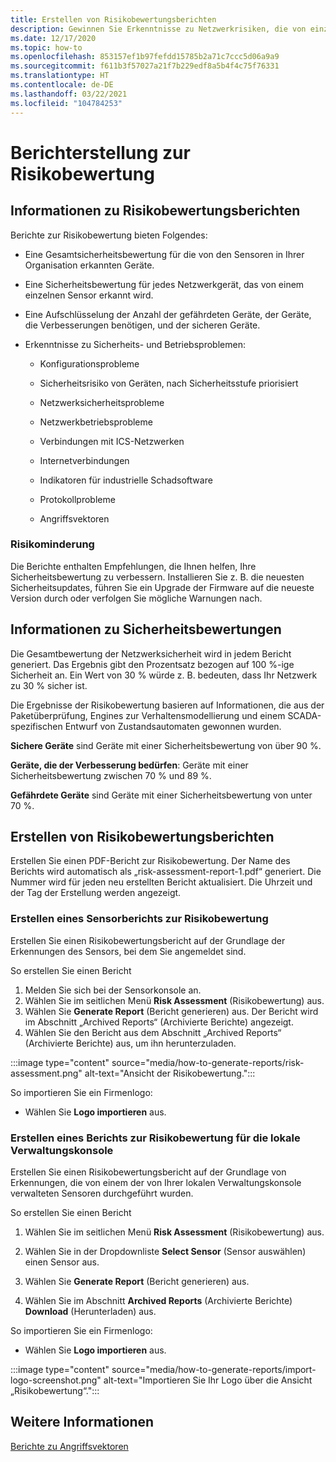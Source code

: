 ```yaml
---
title: Erstellen von Risikobewertungsberichten
description: Gewinnen Sie Erkenntnisse zu Netzwerkrisiken, die von einzelnen Sensoren erkannt wurden, oder eine aggregierte Ansicht der von allen Sensoren erkannten Risiken.
ms.date: 12/17/2020
ms.topic: how-to
ms.openlocfilehash: 853157ef1b97fefdd15785b2a71c7ccc5d06a9a9
ms.sourcegitcommit: f611b3f57027a21f7b229edf8a5b4f4c75f76331
ms.translationtype: HT
ms.contentlocale: de-DE
ms.lasthandoff: 03/22/2021
ms.locfileid: "104784253"
---
```

# <a name="risk-assessment-reporting"></a>Berichterstellung zur Risikobewertung

## <a name="about-risk-assessment-reports"></a>Informationen zu Risikobewertungsberichten

Berichte zur Risikobewertung bieten Folgendes:

- Eine Gesamtsicherheitsbewertung für die von den Sensoren in Ihrer Organisation erkannten Geräte.

- Eine Sicherheitsbewertung für jedes Netzwerkgerät, das von einem einzelnen Sensor erkannt wird.

- Eine Aufschlüsselung der Anzahl der gefährdeten Geräte, der Geräte, die Verbesserungen benötigen, und der sicheren Geräte.

-  Erkenntnisse zu Sicherheits- und Betriebsproblemen:

    - Konfigurationsprobleme

    - Sicherheitsrisiko von Geräten, nach Sicherheitsstufe priorisiert

    - Netzwerksicherheitsprobleme

    - Netzwerkbetriebsprobleme

    - Verbindungen mit ICS-Netzwerken

    - Internetverbindungen

    - Indikatoren für industrielle Schadsoftware

    - Protokollprobleme

    - Angriffsvektoren

### <a name="risk-mitigation"></a>Risikominderung

Die Berichte enthalten Empfehlungen, die Ihnen helfen, Ihre Sicherheitsbewertung zu verbessern. Installieren Sie z. B. die neuesten Sicherheitsupdates, führen Sie ein Upgrade der Firmware auf die neueste Version durch oder verfolgen Sie mögliche Warnungen nach.

## <a name="about-security-scores"></a>Informationen zu Sicherheitsbewertungen

Die Gesamtbewertung der Netzwerksicherheit wird in jedem Bericht generiert. Das Ergebnis gibt den Prozentsatz bezogen auf 100 %-ige Sicherheit an. Ein Wert von 30 % würde z. B. bedeuten, dass Ihr Netzwerk zu 30 % sicher ist.

Die Ergebnisse der Risikobewertung basieren auf Informationen, die aus der Paketüberprüfung, Engines zur Verhaltensmodellierung und einem SCADA-spezifischen Entwurf von Zustandsautomaten gewonnen wurden.

**Sichere Geräte** sind Geräte mit einer Sicherheitsbewertung von über 90 %.

**Geräte, die der Verbesserung bedürfen**: Geräte mit einer Sicherheitsbewertung zwischen 70 % und 89 %.

**Gefährdete Geräte** sind Geräte mit einer Sicherheitsbewertung von unter 70 %.

## <a name="create-risk-assessment-reports"></a>Erstellen von Risikobewertungsberichten

Erstellen Sie einen PDF-Bericht zur Risikobewertung. Der Name des Berichts wird automatisch als „risk-assessment-report-1.pdf“ generiert. Die Nummer wird für jeden neu erstellten Bericht aktualisiert.  Die Uhrzeit und der Tag der Erstellung werden angezeigt.

### <a name="create-a-sensor-risk-assessment-report"></a>Erstellen eines Sensorberichts zur Risikobewertung

Erstellen Sie einen Risikobewertungsbericht auf der Grundlage der Erkennungen des Sensors, bei dem Sie angemeldet sind.

So erstellen Sie einen Bericht

1. Melden Sie sich bei der Sensorkonsole an.
1. Wählen Sie im seitlichen Menü **Risk Assessment** (Risikobewertung) aus.
1. Wählen Sie **Generate Report** (Bericht generieren) aus. Der Bericht wird im Abschnitt „Archived Reports“ (Archivierte Berichte) angezeigt.
1. Wählen Sie den Bericht aus dem Abschnitt „Archived Reports“ (Archivierte Berichte) aus, um ihn herunterzuladen.

:::image type="content" source="media/how-to-generate-reports/risk-assessment.png" alt-text="Ansicht der Risikobewertung.":::

So importieren Sie ein Firmenlogo:

- Wählen Sie **Logo importieren** aus.

### <a name="create-an-on-premises-management-console-risk-assessment-report"></a>Erstellen eines Berichts zur Risikobewertung für die lokale Verwaltungskonsole

Erstellen Sie einen Risikobewertungsbericht auf der Grundlage von Erkennungen, die von einem der von Ihrer lokalen Verwaltungskonsole verwalteten Sensoren durchgeführt wurden. 

So erstellen Sie einen Bericht

1. Wählen Sie im seitlichen Menü **Risk Assessment** (Risikobewertung) aus.

2. Wählen Sie in der Dropdownliste **Select Sensor** (Sensor auswählen) einen Sensor aus.

3. Wählen Sie **Generate Report** (Bericht generieren) aus.

4. Wählen Sie im Abschnitt **Archived Reports** (Archivierte Berichte) **Download** (Herunterladen) aus.

So importieren Sie ein Firmenlogo:

- Wählen Sie **Logo importieren** aus.

:::image type="content" source="media/how-to-generate-reports/import-logo-screenshot.png" alt-text="Importieren Sie Ihr Logo über die Ansicht „Risikobewertung“.":::

## <a name="see-also"></a>Weitere Informationen

[Berichte zu Angriffsvektoren](how-to-create-attack-vector-reports.md)


